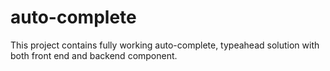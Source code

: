 # auto-complete
This project contains fully working auto-complete, typeahead solution with both front end and backend component.
